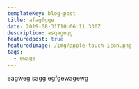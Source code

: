 ```yaml
---
templateKey: blog-post
title: afagfgqe
date: 2019-08-31T10:06:11.330Z
description: asqageqg
featuredpost: true
featuredimage: /img/apple-touch-icon.png
tags:
  - ewage
---
```


eagweg
sagg
egfgewagewg
